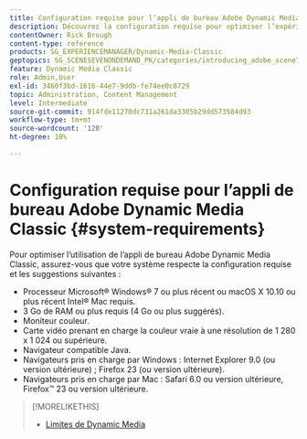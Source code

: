 ```yaml
---
title: Configuration requise pour l’appli de bureau Adobe Dynamic Media Classic
description: Découvrez la configuration requise pour optimiser l’expérience avec Adobe Dynamic Media Classic.
contentOwner: Rick Brough
content-type: reference
products: SG_EXPERIENCEMANAGER/Dynamic-Media-Classic
geptopics: SG_SCENESEVENONDEMAND_PK/categories/introducing_adobe_scene7
feature: Dynamic Media Classic
role: Admin,User
exl-id: 3460f3bd-1616-44e7-9ddb-fe74ee0c8729
topic: Administration, Content Management
level: Intermediate
source-git-commit: 914fde11270dc731a261da3305b29dd573584d93
workflow-type: tm+mt
source-wordcount: '120'
ht-degree: 10%

---
```


# Configuration requise pour l’appli de bureau Adobe Dynamic Media Classic {#system-requirements}

Pour optimiser l’utilisation de l’appli de bureau Adobe Dynamic Media Classic, assurez-vous que votre système respecte la configuration requise et les suggestions suivantes :

* Processeur Microsoft® Windows® 7 ou plus récent ou macOS X 10.10 ou plus récent Intel® Mac requis.
* 3 Go de RAM ou plus requis (4 Go ou plus suggérés).
* Moniteur couleur.
* Carte vidéo prenant en charge la couleur vraie à une résolution de 1 280 x 1 024 ou supérieure.
* Navigateur compatible Java.
* Navigateurs pris en charge par Windows : Internet Explorer 9.0 (ou version ultérieure) ; Firefox 23 (ou version ultérieure).
* Navigateurs pris en charge par Mac : Safari 6.0 ou version ultérieure, Firefox™ 23 ou version ultérieure.

>[!MORELIKETHIS]
>
>* [Limites de Dynamic Media](/help/using/limitations.md)

